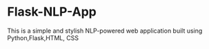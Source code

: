 # Flask-NLP-App
This is a simple and stylish NLP-powered web application built using Python,Flask,HTML, CSS
